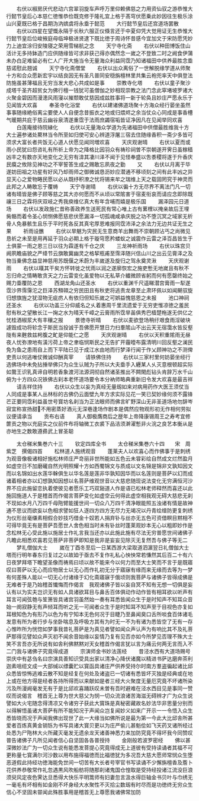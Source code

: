 <!-- { "loadSidebar": true } -->
　　右伏以椒房厌代悲动六宫翠羽旋车声呼万里仰赖佛慈之力用资仙驭之游恭惟大行懿节皇后心本慈仁徳惟恭俭既克修于隆礼宜上格于髙穹伏愿乗此妙因往生极乐涂山兴夏既已格于昌期沩汭嫔虞将永埀于懿范
　　大行懿节皇后还宫道场罢散
　　右伏以四星在望慨永隔于长秋六服正仪倏言还于中夏仰凭大觉用证无生恭惟大行懿节皇后位峻掖庭母临坤极进贤逮下既比徳于周诗怀昔感今宜加文于宋防愿凭妙力上迪宜涂归安陵寝之荣用雪梯航之念
　　天宁寺化斋
　　右伏以种田博饭住山活计无多持鉢造门应供随缘皆可求非获己得亦偶然念一嵗之不登致二时之阙食伊蒲未办白足难留必有仁人广开大施当令无量海众利益同霑乃知诸福田中供养最胜念埀慈诺慰此翘诚
　　天宁寺化斋僧堂
　　右伏以出众离俗了一世解脱缘学道从师聚十方和合众愿新宏宇以结良因无有圣凡普同安穏旃檀林里共集云袍兜率天中俱登法防施虽甚薄福且无穷当发大悲心共成如是事
　　崇教寺化塔
　　右伏以童子聚沙成塔千圣齐超贫女为佛行檀一钱犹可虽僧伽之妙相现崇教之法门念此窣堵坡罗诸大火聚金碧因而漫漶风雨寖以摧颓敢仗慈因成兹胜事将一新于轮奂且妙庄严愿永乐于见闻皆大欢喜
　　奉圣寺化浴堂
　　右伏以建诸佛道场聚十方海众经行晏坐虽然事事随缘絶俗离尘要使人人自便念昔振衣之地或归煨烬之余当仗众心同成是事香槽气暖期共庇于慈云幽谷泉清遂重霑于法雨庶蠲宿垢皆证净因凡在见闻举同欢喜
　　白莲庵接待院縁化
　　右伏以无量海众学道为先诸福田中供僧最胜维我十方大士遍参诸处藂林当令所至如归使可安心辨道浮屠三宿去住随缘香积一斋少多皆可须求大富长者共饭无心道人伏愿见闻同増欢喜
　　天庆观谢晴
　　右伏以夏而或雨小民犹曰怨咨礼有所祈上帝为之降格比因羽众有祷珍祠曽不崇朝遂开霁日虽稼穑凶丰之有数亦天地变化之无穷有渰其凄川泽不闻于见怪奉盛以吿黍稷将遂于升香庆民瘼之攸除见神功之不宰誓答生成之赐敢忘夙夜之勤
　　又
　　右伏以月离于毕遂妨田祖之功星有好风乃却雨师之御微诚恳沥妙应潜通不移顷刻之间有此丰凶之异显天心之爱物睠民愿以必从既纾积潦之忧将锡来牟之瑞维上天之载固罔究于神灵而此邦之人畴敢忘于覆帱
　　天宁寺谢晴
　　右伏以徧十方无尽界不离法门凡一切诸有晴皆是佛子顾等慈之其大亦何愿而不从顷以常隂害于宿麦衔哀而请应念即除既禳三日之霖将庆双岐之秀我庾维亿真大有年含哺而嬉是极乐国
　　漏泽园元日道场
　　右伏以发政施仁昔称善政养生送死民有常心唯上古有蔂梩以掩亲故后王埋胔骼而着令圣心悯恻佛愿慈悲伏愿漏泽一切孤魂咸承庆脱之功不堕沉冥之域家无析骨人免暴骸生且乐于平时死各反其真宅厚恩难报同霑沛泽之余法力无边共证无生之果
　　祈雨设醮
　　右伏以旱魃为灾民无生意商羊出舞雨不崇朝顾沾丐之尚微见恳祈之未至是用再延于羽众必期上格于璇穹愿矜蝼蚁之诚震作云雷之泽百昌皆生于土俱蒙一雨之恩三日以往为霖遂有千仓之庆
　　三龙神祈雨场
　　右伏以珠宫贝阙夙瞻庙貌之严绛节云旗敢冀幽灵之格挈瓶甫至霈泽随兴信山川之出云见膏泽之及物当乗佛念益显神慈用苏既偃之禾蔚为丰嵗遂及旋归之驾永奠灵湫
　　天庆观谢雨
　　右伏以暵其干矣方怀转徙之忧雨以润之遂廓恢宏之施吏慙无地嵗且有秋不忘归命之情畴敢贪天之力云雷变化虽爱物以无私草介纎微顾省躬而何有愿罄终始之赐力埀覆防之恩
　　西湖龙角山还圣水
　　右伏以重渊千尺遥睇潜宫膏雨一犁遂霑沙界霈霶沱之巨泽苏顦顇之穷民田且有秋吏将逃责龙章至止肃环佩以如闻飇驭旋归想旗旌之犹湿物无疵疠人有依归但知乐嵗之可娯益愧慈恩之未报
　　池口神祠还圣水
　　右伏以功盖三分仰威名之乆着惠周千里流遗爱于无穷吏惟凉徳之羞民慰有秋之望散长江一掬之水为晴天千嶂之云膏雨所霑旱苖俱秀巴樯楚柂遂无供亿之忧桂酒椒浆大有丰穰之报
　　景徳寺祈晴
　　右伏以麦欲登场稍纡艰食雨淫破块遽毁成功将轸念于斯民当投诚于吾佛愿开慧日力扫羣隂山不出云天无宿霭水皆反壑陇有来麰救兹枵腹之甿是仰能仁之愿
　　天庆观谢晴
　　右伏以天积重隂雨无昼夜人忧弥潦地有潢污荷上帝之聿临悯斯民之无告扩开霾曀布露清明川回反壑之澜民免为鱼之患雨自上而下平陆已见于成江水由地而行梦泽行闻于作乂顾神功之不测俾吏责以何逃唯仗微诚仰酬真宰
　　请铁佛住持
　　右伏以三家村里何妨晏坐经行选佛场中未免拈捶举佛只为众生认贼为子所以大夫埀手入纒某人乆灭意根顿超实际如鵞王识乳真谛自明若香象渡河法源洞彻自然诸圣推出不闗閙彪钻头肯辞万水千山俯为十方四众况铁佛古刹本老怀道场要令本分衲师略典重新旧令发大欢喜是最吉祥
　　请吉祥住持
　　右伏以众生以妄为真经无量刼如来对病用药作大医王须仗当人同成是事某人丛林标的古佛仍云面壁九年方求实际见花一笑已契妙缘何须不露锋芒正要同霑利益虽世号寳坊名刹当为正法眼师而佛言旷野深山无非圣道场地勿辞岑寂宜称宣扬甜不用密蒸好酒元无深巷逢场作剧本是偶然应物观形初无作相何劳拟议便请承当
　　贡布右语
　　真人御极膺商后之歴年上帝降康锡周王之寿考宜修篚贡之物以充庭实之仪前件布将轴微工衣裘下品洁须澣濯慙非火浣之良艺本衡从是亦地生之数敢遵彞武上冒圣聪








　　太仓稊米集巻六十三
　　钦定四库全书
　　太仓稊米集巻六十四　　宋　周紫芝　撰偈四首
　　松林道人施绣观音
　　蓬莱夫人以欢喜心而作佛事于是刺绣为观音像极诸相好施松林师庄严竒丽非世所能如五色云未甞彩绘自然成文烂然盈月如虚空日不加磨礲自然光明照耀十方如西蜀锦文与质成以文名锦是锦非文孰知因文而以名锦如出水莲华榦俱生以华名莲是莲非华孰知因华而以名莲则是菩萨以幻而成诸着相者亦以幻想孰知因想以名菩萨维观世音以大慈悲随现说法变化无穷满恒河沙界不应此施留恋执着使彼见者愿乐工巧双谿道人作是语已松林老师释然而喜还以此施回施道人于是稽首而作偈言菩萨变化如虚空云何得此虚空相我观无碍大慈悲无刹不现如水月八万四千母陁臂能援世间一切众八万四千清净眼能照五浊诸有情是故神通不思议而欲妄以色相求譬如狂人逐四方四方无尽力无竭况以丹青绘缯防更复刺绣为仪形丝毫缣素相假合妙技巧借金十奴若人捐弃钋与丝亦无五色可资借瞑目黙相不可得毕竟无有是菩萨吾愿世人舍色相当时未有钋丝时蓬莱观妙本无心以粗即妙作是念松林无心受此施以施居士作礼言我当还亦以此施此施有尽法无穷普愿世间诸佛子凡瞻此相悉欢喜若见菩萨非菩萨即知是我非是妄妄见除灭无复然吾与佛子等无二
　　梦礼僧伽大士
　　嵗在丁酉冬至后一日某西游大梁取道泗濵翌日礼僧伽大士塔而行明年春东归复过之以故廹于亟去不复作礼私心怏怏常若慊然其后百二十有六日夜梦拜塔下瞻望圣像而祷焉曰顷以故不能来今以何力而至大士笑而不言于是既寤叹曰菩萨以无心而应物居士以无心而作礼初无分于寤寐有缘而来无缘而去等为一梦有何差殊人能以一切无心付诸缘于幻化斋寤寐于俄顷则我菩萨与诸佛子皆得成佛是无难者于是乃始稽首懴悔而作偈言　我观诸佛子皆以妄自冥不知有无想一切俱是妄认有以为实夫岂识无有如人具诸欲耳目与鼻舌百体俱动作动作皆有相耳欲以听声有耳言可闻弦匏与笙箫皆具诸宫羽虽然始一奏有耳悉皆闻众生于是时知声不知耳众音始一阕寂静无有声倾耳而听之无一可闻者众生于是时知耳不知声至于目视色亦复如耳根知色为有形乃以色为有宁知本无色何况于目睫乃至鼻闻臭口舌所啖食百体诸毛发意有所为者行步与坐卧喘息及呼吸方其有为时无一不为有诸为悉皆空了无有一存心惟昨所为恍惚如梦事我昔礼菩萨是为真见者譬如闻众声认声为有响比其不及礼菩萨那得见譬如众声灭初不闻余音始缘以妄情乃复有见否亦如今所梦见否理不殊大士笑不言吾亦无所说有如舎利佛黙黙对天女稽首作偈言犹以言为痛云何两无言而入不二门我与诸佛子究竟得成道
　　宗演师金书妙法莲经
　　昔泾水西有大道场赐号崇庆中有苾刍名曰宗演具善知识受具出家以清净心降伏诸魔以精进书萨达磨奔茶利迦素咀缆文成一大部缄以缥囊贮以寳函具诸庄严供养受持尔时南方羣盗徧起诸比邱众悉皆惊怖逃难云散不知是经复在何处及诸盗已一切诸有悉皆坏灭独是经典或在地上或在他方得是经者各持所得而以来献如是者三经大火聚度无量厄究竟不坏诸所染污及所漫阙毫发无有于是比邱欢喜踊跃叹未曽有吾时避难在泾水西目见是事同一赞叹而说偈言　稽首无上尊为世大慈父为悯一切众流浪诸苦海滋无碍辨才广为众生说譬如大火宅随念得清凉又令诸穷子获此大寳珠是真秘密藏故名妙法华非思量分别而以得解悟虽诸大菩萨有所不能知况于声闻众岂复闻妙义如来广开示一一令悟入众生悉皆晓而况于声闻我佛出现世了此一大缘当如佛所说是最为第一今此大比邱舎所甚爱者百炼真黄金销铄为书写具诸大寳贝更以为庄严偷儿甚魁侩如飞天药叉诸所经过处悉为尸陁林大火所藏灭毫发无遗余龙天诸善神悉力来加防究竟不得坏我今同赞叹普告诸佛子凡所见闻者信心自坚固各各普授持
　　金刚般若波罗密经
　　佛以甚深微妙法广为一切众生说有能悉发菩提心究竟得成无上道彼有受持读诵者其福不可更称量七寳满尔河沙数以用布施得福徳而比福徳犹为多况吾大慈大愿师常悯众生堕恶道假此持经功徳海能免世间一切苦有大长者号宰官书写读诵不少懈旃檀香及薝卜花供养恭敬常作礼忽遇黒风吹船舫将随那刹诸鬼国仓惶取是受持经投诸江流没巨浪须臾风定夜色霁达旦悉得大快乐平明篙师有妇妻忽言汲水得巨轴金书贝叶与巾绣无一毫毛有坏相有如金刚不坏身经大水聚性不灭拾尘数刼有时尽而是功徳终无穷众生信心不坚固未甞闻此殊胜事用是稽首无上尊愿我诸佛常加防
